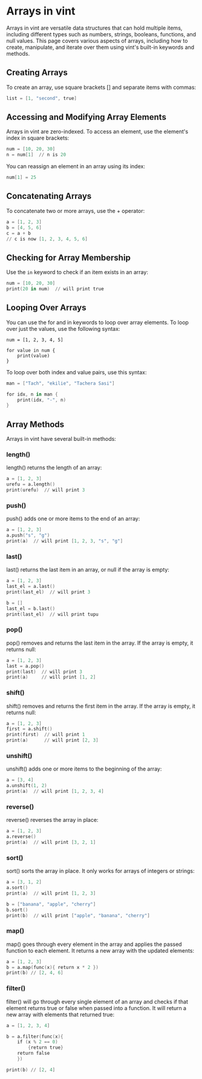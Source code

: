 # Arrays in vint

Arrays in vint are versatile data structures that can hold multiple items, including different types such as numbers, strings, booleans, functions, and null values. This page covers various aspects of arrays, including how to create, manipulate, and iterate over them using vint's built-in keywords and methods.

## Creating Arrays

To create an array, use square brackets [] and separate items with commas:

```s
list = [1, "second", true]
```
## Accessing and Modifying Array Elements

Arrays in vint are zero-indexed. To access an element, use the element's index in square brackets:

```s
num = [10, 20, 30]
n = num[1]  // n is 20
```

You can reassign an element in an array using its index:

```s
num[1] = 25
```

## Concatenating Arrays

To concatenate two or more arrays, use the + operator:

```s
a = [1, 2, 3]
b = [4, 5, 6]
c = a + b
// c is now [1, 2, 3, 4, 5, 6]
```

## Checking for Array Membership

Use the `in` keyword to check if an item exists in an array:

```s
num = [10, 20, 30]
print(20 in num)  // will print true
```

## Looping Over Arrays

You can use the for and in keywords to loop over array elements. To loop over just the values, use the following syntax:

```
num = [1, 2, 3, 4, 5]

for value in num {
    print(value)
}
```

To loop over both index and value pairs, use this syntax:

```s
man = ["Tach", "ekilie", "Tachera Sasi"]

for idx, n in man {
    print(idx, "-", n)
}
```

## Array Methods

Arrays in vint have several built-in methods:

### length()

length() returns the length of an array:

```s
a = [1, 2, 3]
urefu = a.length()
print(urefu)  // will print 3
```

### push()

push() adds one or more items to the end of an array:

```s
a = [1, 2, 3]
a.push("s", "g")
print(a)  // will print [1, 2, 3, "s", "g"]
```

### last()

last() returns the last item in an array, or null if the array is empty:

```s
a = [1, 2, 3]
last_el = a.last()
print(last_el)  // will print 3

b = []
last_el = b.last()
print(last_el)  // will print tupu
```

### pop()

pop() removes and returns the last item in the array. If the array is empty, it returns null:

```s
a = [1, 2, 3]
last = a.pop()
print(last)  // will print 3
print(a)     // will print [1, 2]
```

### shift()

shift() removes and returns the first item in the array. If the array is empty, it returns null:

```s
a = [1, 2, 3]
first = a.shift()
print(first)  // will print 1
print(a)      // will print [2, 3]
```

### unshift()

unshift() adds one or more items to the beginning of the array:

```s
a = [3, 4]
a.unshift(1, 2)
print(a)  // will print [1, 2, 3, 4]
```

### reverse()

reverse() reverses the array in place:

```s
a = [1, 2, 3]
a.reverse()
print(a)  // will print [3, 2, 1]
```

### sort()

sort() sorts the array in place. It only works for arrays of integers or strings:

```s
a = [3, 1, 2]
a.sort()
print(a)  // will print [1, 2, 3]

b = ["banana", "apple", "cherry"]
b.sort()
print(b)  // will print ["apple", "banana", "cherry"]
```

### map()

map() goes through every element in the array and applies the passed function to each element. It returns a new array with the updated elements:

```s
a = [1, 2, 3]
b = a.map(func(x){ return x * 2 })
print(b) // [2, 4, 6]
```

### filter()

filter() will go through every single element of an array and checks if that element returns true or false when passed into a function. It will return a new array with elements that returned true:
```s
a = [1, 2, 3, 4]

b = a.filter(func(x){
    if (x % 2 == 0) 
        {return true}
    return false
    })

print(b) // [2, 4]
```
